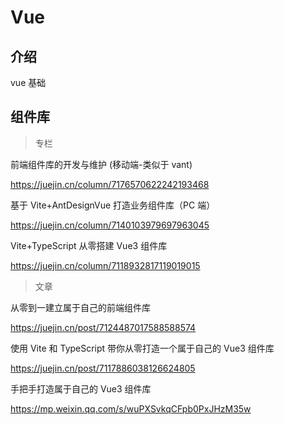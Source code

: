 # Vue

## 介绍

vue 基础

## 组件库

> 专栏

前端组件库的开发与维护 (移动端-类似于 vant)

https://juejin.cn/column/7176570622242193468

基于 Vite+AntDesignVue 打造业务组件库（PC 端）

https://juejin.cn/column/7140103979697963045

Vite+TypeScript 从零搭建 Vue3 组件库

https://juejin.cn/column/7118932817119019015

> 文章

从零到一建立属于自己的前端组件库

https://juejin.cn/post/7124487017588588574

使用 Vite 和 TypeScript 带你从零打造一个属于自己的 Vue3 组件库

https://juejin.cn/post/7117886038126624805

手把手打造属于自己的 Vue3 组件库

https://mp.weixin.qq.com/s/wuPXSvkqCFpb0PxJHzM35w
